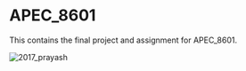# APEC_8601
This contains the final project and assignment for APEC_8601.

![2017_prayash](https://github.com/prayash106/APEC_8601/assets/145133689/46582e1e-6805-41ec-869f-ddab46d3ea53)
